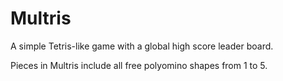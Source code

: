 # Multris
A simple Tetris-like game with a global high score leader board.

Pieces in Multris include all free polyomino shapes from 1 to 5.

